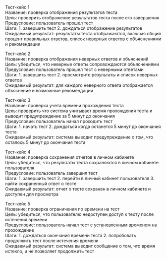 Тест-кейс 1\
Название: проверка отображения результатов теста\
Цель: проверить отображение результатов теста после его завершения\
Предусловие: пользователь прошел тест\
Шаги: 1. завершить тест 2. дождаться отображение результатов\
Ожидаемый результат: результаты теста отображаются, включая общий процент правильных ответов, список неверных ответов с объяснениями и рекомендации

Тест-кейс 2\
Название: проверка отображения неверных ответов и объяснений\
Цель: убедиться, что неверные ответы сопровождаются объяснениями\
Предусловие: пользователь прошел тест с неверными ответами\
Шаги: 1. завершить тест 2. просмотрите результаты и список неверных ответов\
Ожидаемый результат: для каждого неверного ответа отображается объяснение и возможные рекомендации

Тест-кейс 3\
Название: проверка учета времени прохождения теста\
Цель: проверить что система учитывает время прохождения теста и выводит предупреждение за 5 минут до окончания\
Предусловие: пользователь начал проходить тест\
Шаги: 1. начать тест 2. дождаться когда останется 5 минут до окончания теста\
Ожидаемый результат: система выводит предупреждение о том, что осталось 5 минут до окончания теста

Тест-кейс 4\
Название: проверка сохранения отчетов в личном кабинете\
Цель: убедиться, что результаты теста сохраняются в личном кабинете пользователя\
Предусловие: пользователь завершил тест\
Шаги: 1. завершить тест 2. перейти в личный кабинет пользователя 3. найти сохраненный ответ о тесте\
Ожидаемый результат: отчет о тесте сохранен в личном кабинете и доступен для просмотра

Тест-кейс 5\
Название: проверка ограничения по времени на тест\
Цель: убедиться, что пользователю недоступен доступ к тесту после истечения времени\
Предусловие: пользователь начал тест с установленным временем на прохождение\
Шаги: 1. дождаться окончания времени теста 2. попробовать продолжить тест после истечения времени\
Ожидаемый результат: система выводит сообщение о том, что время истекло, и не позволяет продолжить тест
